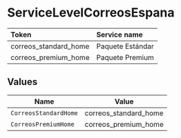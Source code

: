# ServiceLevelCorreosEspana

|Token | Service name|
|:---|:---|
| correos_standard_home| Paquete Estándar|
| correos_premium_home | Paquete Premium|



## Values

| Name                  | Value                 |
| --------------------- | --------------------- |
| `CorreosStandardHome` | correos_standard_home |
| `CorreosPremiumHome`  | correos_premium_home  |